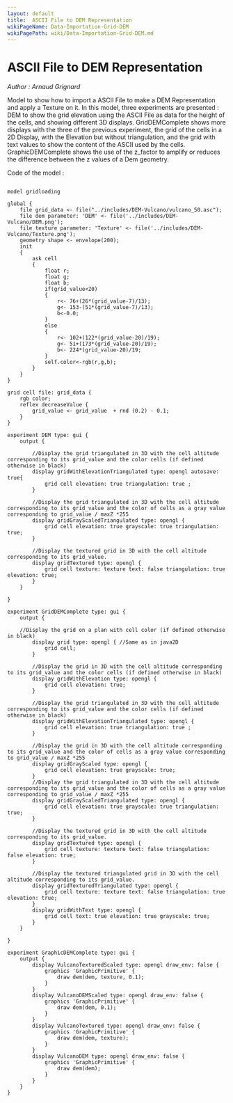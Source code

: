 ```yaml
---
layout: default
title:  ASCII File to DEM Representation
wikiPageName: Data-Importation-Grid-DEM
wikiPagePath: wiki/Data-Importation-Grid-DEM.md
---
```


[//]: # (keyword|operator_dem)
[//]: # (keyword|concept_load_file)
[//]: # (keyword|concept_gis)
[//]: # (keyword|concept_3d)
[//]: # (keyword|concept_dem)
# ASCII File to DEM Representation


_Author : Arnaud Grignard_

Model to show how to import a ASCII File to make a DEM Representation and apply a Texture on it. In this model, three experiments are presented : DEM to show the grid elevation using the ASCII File as data for the height of the cells, and showing different 3D displays. GridDEMComplete shows more displays with the three of the previous experiment, the grid of the cells in a 2D Display, with the Elevation but without triangulation, and the grid with text values to show the content of the ASCII used by the cells. GraphicDEMComplete shows the use of the z_factor to amplify or reduces the difference between the z values of a Dem geometry.


Code of the model : 

```

model gridloading

global {
	file grid_data <- file("../includes/DEM-Vulcano/vulcano_50.asc");
	file dem parameter: 'DEM' <- file('../includes/DEM-Vulcano/DEM.png');
	file texture parameter: 'Texture' <- file('../includes/DEM-Vulcano/Texture.png');
	geometry shape <- envelope(200);
	init
	{
		ask cell
		{
			float r;
			float g;
			float b;
			if(grid_value<20)
			{
				r<- 76+(26*(grid_value-7)/13);
				g<- 153-(51*(grid_value-7)/13);
				b<-0.0;
			}
			else
			{
				r<- 102+(122*(grid_value-20)/19);
				g<- 51+(173*(grid_value-20)/19);
				b<- 224*(grid_value-20)/19;
			}
			self.color<-rgb(r,g,b);
		}
	}
}

grid cell file: grid_data {
	rgb color;
	reflex decreaseValue {
		grid_value <- grid_value  + rnd (0.2) - 0.1;
	}
}

experiment DEM type: gui {
	output {

		//Display the grid triangulated in 3D with the cell altitude corresponding to its grid_value and the color cells (if defined otherwise in black)
		display gridWithElevationTriangulated type: opengl autosave: true{ 
			grid cell elevation: true triangulation: true ;
		}

		//Display the grid triangulated in 3D with the cell altitude corresponding to its grid_value and the color of cells as a gray value corresponding to grid_value / maxZ *255
		display gridGrayScaledTriangulated type: opengl { 
			grid cell elevation: true grayscale: true triangulation: true;
		}

		//Display the textured grid in 3D with the cell altitude corresponding to its grid_value.				
		display gridTextured type: opengl { 
			grid cell texture: texture text: false triangulation: true elevation: true;
		}
	}

}

experiment GridDEMComplete type: gui {
	output {

	//Display the grid on a plan with cell color (if defined otherwise in black)
		display grid type: opengl { //Same as in java2D
			grid cell;
		}

		//Display the grid in 3D with the cell altitude corresponding to its grid_value and the color cells (if defined otherwise in black)
		display gridWithElevation type: opengl { 
			grid cell elevation: true;
		}

		//Display the grid triangulated in 3D with the cell altitude corresponding to its grid_value and the color cells (if defined otherwise in black)
		display gridWithElevationTriangulated type: opengl { 
			grid cell elevation: true triangulation: true ;
		}

		//Display the grid in 3D with the cell altitude corresponding to its grid_value and the color of cells as a gray value corresponding to grid_value / maxZ *255
		display gridGrayScaled type: opengl { 
			grid cell elevation: true grayscale: true;
		}
		//Display the grid triangulated in 3D with the cell altitude corresponding to its grid_value and the color of cells as a gray value corresponding to grid_value / maxZ *255
		display gridGrayScaledTriangulated type: opengl { 
			grid cell elevation: true grayscale: true triangulation: true;
		}

		//Display the textured grid in 3D with the cell altitude corresponding to its grid_value.				
		display gridTextured type: opengl { 
			grid cell texture: texture text: false triangulation: false elevation: true;
		}

		//Display the textured triangulated grid in 3D with the cell altitude corresponding to its grid_value.
		display gridTexturedTriangulated type: opengl { 
			grid cell texture: texture text: false triangulation: true elevation: true;
		}
		display gridWithText type: opengl { 
			grid cell text: true elevation: true grayscale: true;
		}
	}

}

experiment GraphicDEMComplete type: gui {
	output {
		display VulcanoTexturedScaled type: opengl draw_env: false { 
			graphics 'GraphicPrimitive' {
				draw dem(dem, texture, 0.1);
			}
		} 
		display VulcanoDEMScaled type: opengl draw_env: false { 
			graphics 'GraphicPrimitive' {
				draw dem(dem, 0.1);
			}
		} 
		display VulcanoTextured type: opengl draw_env: false { 
			graphics 'GraphicPrimitive' {
				draw dem(dem, texture);
			}
		} 
		display VulcanoDEM type: opengl draw_env: false { 
			graphics 'GraphicPrimitive' {
				draw dem(dem);
			}
		}
	}
}
```
